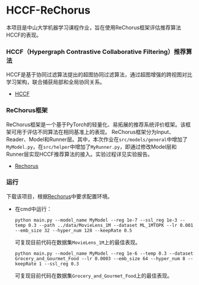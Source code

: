 # HCCF-ReChorus

本项目是中山大学机器学习课程作业，旨在使用ReChorus框架评估推荐算法HCCF的表现。

### HCCF（Hypergraph Contrastive Collaborative Filtering）推荐算法
HCCF是基于协同过滤算法提出的超图协同过滤算法，通过超图增强的跨视图对比学习架构，联合捕获局部和全局协同关系。
+ [HCCF](https://github.com/akaxlh/HCCF)

### ReChorus框架
ReChorus框架是一个基于PyTorch的轻量化、易拓展的推荐系统评价框架。该框架可用于评估不同算法在相同基准上的表现。
ReChorus框架分为Input、Reader、Model和Runner层。其中，本次作业在`src/models/general`中增加了`MyModel.py`，在`src/helper`中增加了`MyRunner.py`，即通过修改Model层和Runner层实现HCCF推荐算法的接入。实验过程详见实验报告。
+ [Rechorus](https://github.com/THUwangcy/ReChorus)

### 运行
下载该项目，根据[Rechorus](https://github.com/THUwangcy/ReChorus)中要求配置环境。
+ 在cmd中运行：
  
  `python main.py --model_name MyModel --reg 1e-7 --ssl_reg 1e-3 --temp 0.3 --path ../data/MovieLens_1M --dataset ML_1MTOPK --lr 0.001 --emb_size 32 --hyper_num 128 --keepRate 0.5`
  
  可复现目前代码在数据集`MovieLens_1M`上的最佳表现。
  
  `python main.py --model_name MyModel --reg 1e-6 --temp 0.3 --dataset Grocery_and_Gourmet_Food --lr 0.0003 --emb_size 64 --hyper_num 8 --keepRate 1 --ssl_reg 0.3`
  
  可复现目前代码在数据集`Grocery_and_Gourmet_Food`上的最佳表现。

